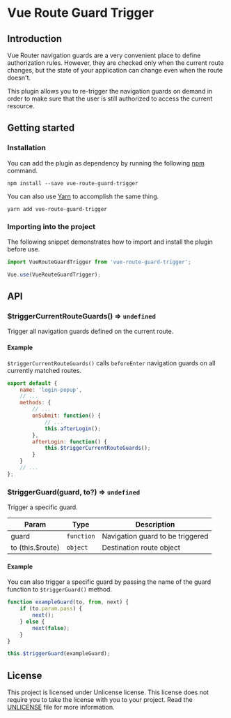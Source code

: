 # Vue Route Guard Trigger

## Introduction

Vue Router navigation guards are a very convenient place to define authorization rules. However, they are checked only when the current route changes, but the state of your application can change even when the route doesn't.

This plugin allows you to re-trigger the navigation guards on demand in order to make sure that the user is still authorized to access the current resource.

## Getting started

### Installation

You can add the plugin as dependency by running the following [npm](https://www.npmjs.com/) command.
```shell
npm install --save vue-route-guard-trigger
```
You can also use [Yarn](https://yarnpkg.com/en/) to accomplish the same thing.
```shell
yarn add vue-route-guard-trigger
```

### Importing into the project

The following snippet demonstrates how to import and install the plugin before use.
```javascript
import VueRouteGuardTrigger from 'vue-route-guard-trigger';

Vue.use(VueRouteGuardTrigger);
```

## API

### $triggerCurrentRouteGuards() ⇒ <code>undefined</code>

Trigger all navigation guards defined on the current route.

#### Example
`$triggerCurrentRouteGuards()` calls `beforeEnter` navigation guards on all currently matched routes.
```javascript
export default {
    name: 'login-popup',
    // ...
    methods: {
        // ...
        onSubmit: function() {
            // ...
            this.afterLogin();
        },
        afterLogin: function() {
            this.$triggerCurrentRouteGuards();
        }
    }
    // ...
};
```

### $triggerGuard(guard, to?) ⇒ <code>undefined</code>

Trigger a specific guard.

| Param            | Type                  | Description                      |
| ---------------- | --------------------- | -------------------------------- |
| guard            | <code>function</code> | Navigation guard to be triggered |
| to (this.$route) | <code>object</code>   | Destination route object         |

#### Example
You can also trigger a specific guard by passing the name of the guard function to `$triggerGuard()` method.
 
```javascript
function exampleGuard(to, from, next) {
    if (to.param.pass) {
        next();
    } else {
        next(false);
    }
}

this.$triggerGuard(exampleGuard);
```

## License

This project is licensed under Unlicense license. This license does not require you to take the license with you to your project. Read the [UNLICENSE](https://github.com/aleksandar-micic/vue-router-guard-trigger/blob/master/UNLICENSE) file for more information.
